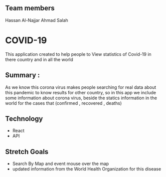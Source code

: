 ## Team members
Hassan Al-Najjar
Ahmad Salah

# COVID-19
This application created to help people to View statistics of Covid-19 in there country and in all the world


## Summary :
As we know this corona virus makes people searching for real data about this pandemic to know results for other country, so in this app we include some information about corona virus, beside the statics information in the world for the cases that (confirmed , recovered , deaths)

## Technology
- React 
- API

## Stretch Goals
- Search By Map and event mouse over the map
- updated information from the World Health Organization for this disease



